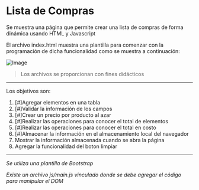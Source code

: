 # Lista de Compras
Se muestra una página que permite crear una lista de compras de forma dinámica usando HTML y Javascript

El archivo index.html muestra una plantilla para comenzar con la programación de dicha funcionalidad como se muestra a continuación:

![Image](https://github.com/jcgeneration/CH45_ListaCompras/blob/main/img/SplashScreen.png)

> Los archivos se proporcionan con fines didácticos

---
Los objetivos son:
1. [#]Agregar elementos en una tabla
2. [#]Validar la información de los campos
3. [#]Crear un precio por producto al azar
4. [#]Realizar las operaciones para conocer el total de elementos
5. [#]Realizar las operaciones para conocer el total en costo
6. [#]Almacenar la información en el almacenamiento local del navegador
7. Mostrar la información almacenada cuando se abra la página
8. Agregar la funcionalidad del boton limpiar


---

*Se utiliza una plantilla de Bootstrap*

*Existe un archivo js/main.js vinculado donde se debe agregar el código para manipular el DOM*




